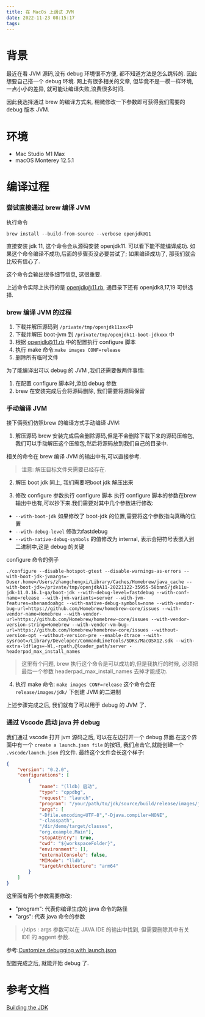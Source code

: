 ```yaml
---
title: 在 MacOs 上调试 JVM
date: 2022-11-23 08:15:17
tags:
---
```


# 背景
最近在看 JVM 源码,没有 debug 环境很不方便, 都不知道方法是怎么跳转的. 因此想要自己搭一个 debug 环境. 网上有很多相关的文章, 但毕竟不是一模一样环境, 一点小小的差异, 就可能让编译失败,浪费很多时间.

因此我选择通过 brew 的编译方式来, 稍微修改一下参数即可获得我们需要的 debug 版本 JVM.


# 环境
* Mac Studio M1 Max
* macOS Monterey 12.5.1

# 编译过程

### 尝试直接通过 brew 编译 JVM
执行命令

```shell
brew install --build-from-source --verbose openjdk@11
```
直接安装 jdk 11, 这个命令会从源码安装 openjdk11. 可以看下能不能编译成功. 如果这个命令编译不成功,后面的步骤页没必要尝试了; 如果编译成功了, 那我们就会比较有信心了.

这个命令会输出很多细节信息, 这很重要.

上述命令实际上执行的是 [openjdk@11.rb](https://github.com/Homebrew/homebrew-core/blob/master/Formula/openjdk%4011.rb), 通目录下还有 openjdk8,17,19 可供选择.


### brew 编译 JVM 的过程
1. 下载并解压源码到 `/private/tmp/openjdk11xxx`中
1. 下载并解压 boot-jvm 到 `/private/tmp/openjdk11-boot-jdkxxx` 中
3. 根据 [openjdk@11.rb](https://github.com/Homebrew/homebrew-core/blob/master/Formula/openjdk%4011.rb) 中的配置执行 configure 脚本
4. 执行 make 命令:`make images CONF=release`
5. 删除所有临时文件

为了能编译出可以 debug 的 JVM ,我们还需要做两件事情:
1. 在配置 configure 脚本时,添加 debug 参数
2. brew 在安装完成后会将源码删除, 我们需要将源码保留

### 手动编译 JVM
接下俩我们仿照brew 的编译方式手动编译 JVM:
1. 解压源码
brew 安装完成后会删除源码,但是不会删除下载下来的源码压缩包,我们可以手动解压这个压缩包,然后将源码放到我们自己的目录中.

相关的命令在 brew 编译 JVM 的输出中有,可以直接参考.

> 注意: 解压目标文件夹需要已经存在.

2. 解压 boot jdk
同上, 我们需要吧boot jdk 解压出来


3. 修改 configure 参数执行 configure 脚本
执行 configure 脚本的参数在brew 输出中也有,可以抄下来.我们需要对其中几个参数进行修改:
* `--with-boot-jdk` 如果修改了 boot-jdk 的位置,需要将这个参数指向真确的位置
* `--with-debug-level` 修改为fastdebug
* `--with-native-debug-symbols` 的值修改为 internal, 表示会把符号表嵌入到二进制中,这是 debug 的关键

configure 命令的例子
```shell
./configure --disable-hotspot-gtest --disable-warnings-as-errors --with-boot-jdk-jvmargs=-Duser.home=/Users/zhangchengxi/Library/Caches/Homebrew/java_cache --with-boot-jdk=/private/tmp/openjdkA11-20221122-35955-58bnn5/jdk11u-jdk-11.0.16.1-ga/boot-jdk --with-debug-level=fastdebug --with-conf-name=release --with-jvm-variants=server --with-jvm-features=shenandoahgc --with-native-debug-symbols=none --with-vendor-bug-url=https://github.com/Homebrew/homebrew-core/issues --with-vendor-name=Homebrew --with-vendor-url=https://github.com/Homebrew/homebrew-core/issues --with-vendor-version-string=Homebrew --with-vendor-vm-bug-url=https://github.com/Homebrew/homebrew-core/issues --without-version-opt --without-version-pre --enable-dtrace --with-sysroot=/Library/Developer/CommandLineTools/SDKs/MacOSX12.sdk --with-extra-ldflags=-Wl,-rpath,@loader_path/server -headerpad_max_install_names
```

> 这里有个问题, brew 执行这个命令是可以成功的,但是我执行的时候, 必须把最后一个参数 headerpad_max_install_names 去掉才能成功.

4. 执行 make 命令: `make images CONF=release`
这个命令会在 `release/images/jdk/`  下创建 JVM 的二进制

上述步骤完成之后, 我们就有了可以用于 debug 的 JVM 了.


### 通过 Vscode 启动 java 并 debug
我们通过 vscode 打开 jvm 源码之后, 可以在左边打开一个 debug 界面.在这个界面中有一个
`create a launch.json file` 的按钮, 我们点击它,就能创建一个 `.vscode/launch.json` 的文件.
最终这个文件会长这个样子:

```json
{
    "version": "0.2.0",
    "configurations": [
        {
            "name": "(lldb) 启动",
            "type": "cppdbg",
            "request": "launch",
            "program": "/your/path/to/jdk/source/build/release/images/jdk/bin/java",
            "args": [
            "-Dfile.encoding=UTF-8","-Djava.compiler=NONE",
            "-classpath",
            "/dir/demo/target/classes",
            "org.example.Main"],
            "stopAtEntry": true,
            "cwd": "${workspaceFolder}",
            "environment": [],
            "externalConsole": false,
            "MIMode": "lldb",
            "targetArchitecture": "arm64"
        }
    ]
}
```

 这里面有两个参数需要修改:
 * "program": 代表你编译生成的 java 命令的路径
 * "args": 代表 java 命令的参数

 > 小tips : args 参数可以在 JAVA IDE 的输出中找到, 但需要删除其中有关 IDE 的 aggent 参数.

参考:[Customize debugging with launch.json](https://code.visualstudio.com/docs/cpp/config-clang-mac#_customize-debugging-with-launchjson)

配置完成之后, 就能开始 debug 了.


# 参考文档
[Building the JDK](https://openjdk.org/groups/build/doc/building.html)
